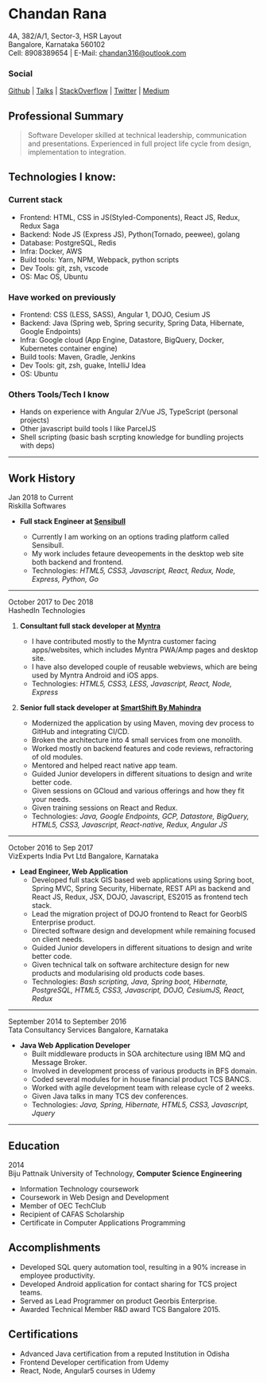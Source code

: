 # Chandan Rana

4A, 382/A/1, Sector-3, HSR Layout
<br>Bangalore, Karnataka 560102
<br>Cell: 8908389654 | E-Mail: chandan316@outlook.com

### Social

[Github](https://github.com/rc-chandan)
| [Talks](https://www.slideshare.net/Chandan385)
| [StackOverflow](https://stackoverflow.com/users/5538864/rc-chandan)
| [Twitter](https://twitter.com/rc_chandan316)
| [Medium](https://medium.com/@chandanrana/has-recommended)

## Professional Summary

> Software Developer skilled at technical leadership, communication and presentations. Experienced in full project life cycle from design, implementation to integration.

## Technologies I know:

### Current stack
* Frontend: HTML, CSS in JS(Styled-Components), React JS, Redux, Redux Saga
* Backend: Node JS (Express JS), Python(Tornado, peewee), golang
* Database: PostgreSQL, Redis
* Infra: Docker, AWS
* Build tools: Yarn, NPM, Webpack, python scripts
* Dev Tools: git, zsh, vscode
* OS: Mac OS, Ubuntu

### Have worked on previously
* Frontend: CSS (LESS, SASS), Angular 1, DOJO, Cesium JS
* Backend: Java (Spring web, Spring security, Spring Data, Hibernate, Google Endpoints)
* Infra: Google cloud (App Engine, Datastore, BigQuery, Docker, Kubernetes container engine)
* Build tools: Maven, Gradle, Jenkins
* Dev Tools: git, zsh, guake, IntelliJ Idea
* OS: Ubuntu

### Others Tools/Tech I know
- Hands on experience with Angular 2/Vue JS, TypeScript (personal projects)
- Other javascript build tools I like ParcelJS
- Shell scripting (basic bash scrpting knowledge for bundling projects with deps)

---

## Work History
Jan 2018 to Current
<br>Riskilla Softwares

* **Full stack Engineer at [Sensibull](https://sensibull.com)**

    * Currently I am working on an options trading platform called Sensibull.
    * My work includes fetaure deveopements in the desktop web site both backend and frontend.
    * Technologies: _HTML5, CSS3, Javascript, React, Redux, Node, Express, Python, Go_
 
---

October 2017 to Dec 2018
<br>HashedIn Technologies

1.  **Consultant full stack developer at [Myntra](https://myntra.com)**

    * I have contributed mostly to the Myntra customer facing apps/websites, which includes Myntra PWA/Amp pages and desktop site.
    * I have also developed couple of reusable webviews, which are being used by Myntra Android and iOS apps.
    * Technologies: _HTML5, CSS3, LESS, Javascript, React, Node, Express_

2.  **Senior full stack developer at [SmartShift By Mahindra](https://www.smartshift.in)**
    * Modernized the application by using Maven, moving dev process to GitHub and integrating CI/CD.
    * Broken the architecture into 4 small services from one monolith.
    * Worked mostly on backend features and code reviews, refractoring of old modules.
    * Mentored and helped react native app team.
    * Guided Junior developers in different situations to design and write better code.
    * Given sessions on GCloud and various offerings and how they fit your needs.
    * Given training sessions on React and Redux.
    * Technologies: _Java, Google Endpoints, GCP, Datastore, BigQuery, HTML5, CSS3, Javascript, React-native, Redux, Angular JS_

---

October 2016 to Sep 2017
<br>VizExperts India Pvt Ltd Bangalore, Karnataka

* **Lead Engineer, Web Application**
  * Developed full stack GIS based web applications using Spring boot, Spring MVC, Spring Security, Hibernate, REST API as backend and React JS, Redux, JSX, DOJO, Javascript, ES2015 as frontend tech stack.
  * Lead the migration project of DOJO frontend to React for GeorbIS Enterprise product.
  * Directed software design and development while remaining focused on client needs.
  * Guided Junior developers in different situations to design and write better code.
  * Given technical talk on software architecture design for new products and modularising old products code bases.
  * Technologies: _Bash scripting, Java, Spring boot, Hibernate, PostgreSQL, HTML5, CSS3, Javascript, DOJO, CesiumJS, React, Redux_

---

September 2014 to September 2016
<br>Tata Consultancy Services Bangalore, Karnataka

* **Java Web Application Developer**
  * Built middleware products in SOA architecture using IBM MQ and Message Broker.
  * Involved in development process of various products in BFS domain.
  * Coded several modules for in house financial product TCS BANCS.
  * Worked with agile development team with release cycle of 2 weeks.
  * Given Java talks in many TCS dev conferences.
  * Technologies: _Java, Spring, Hibernate, HTML5, CSS3, Javascript, Jquery_

---

## Education

2014
<br>Biju Pattnaik University of Technology,
**Computer Science Engineering**

* Information Technology coursework
* Coursework in Web Design and Development
* Member of OEC TechClub
* Recipient of CAFAS Scholarship
* Certificate in Computer Applications Programming

## Accomplishments

* Developed SQL query automation tool, resulting in a 90% increase in employee productivity.​
* Developed Android application for contact sharing for TCS project teams.
* Served as Lead Programmer on product Georbis Enterprise.
* Awarded Technical Member R&D award TCS Bangalore 2015.

## Certifications

* Advanced Java certification from a reputed Institution in Odisha
* Frontend Developer certification from Udemy
* React, Node, Angular5 courses in Udemy
